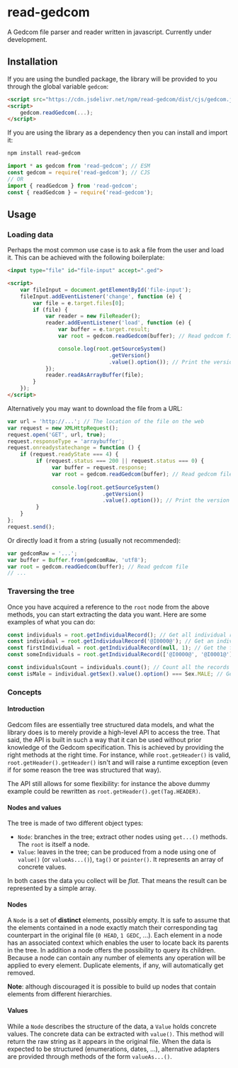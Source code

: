 # read-gedcom

A Gedcom file parser and reader written in javascript.
Currently under development.

## Installation

If you are using the bundled package, the library will be provided to you through the global variable `gedcom`:

```html
<script src="https://cdn.jsdelivr.net/npm/read-gedcom/dist/cjs/gedcom.js"></script>
<script>
    gedcom.readGedcom(...);
</script>
```

If you are using the library as a dependency then you can install and import it:

```bash
npm install read-gedcom
```

```javascript
import * as gedcom from 'read-gedcom'; // ESM
const gedcom = require('read-gedcom'); // CJS
// OR
import { readGedcom } from 'read-gedcom';
const { readGedcom } = require('read-gedcom');
```

## Usage

### Loading data

Perhaps the most common use case is to ask a file from the user and load it.
This can be achieved with the following boilerplate:

```html
<input type="file" id="file-input" accept=".ged">

<script>
    var fileInput = document.getElementById('file-input');
    fileInput.addEventListener('change', function (e) {
        var file = e.target.files[0];
        if (file) {
            var reader = new FileReader();
            reader.addEventListener('load', function (e) {
                var buffer = e.target.result;
                var root = gedcom.readGedcom(buffer); // Read gedcom file

                console.log(root.getSourceSystem()
                                .getVersion()
                                .value().option()); // Print the version
            });
            reader.readAsArrayBuffer(file);
        }
    });
</script>
```

Alternatively you may want to download the file from a URL:

```javascript
var url = 'http://...'; // The location of the file on the web
var request = new XMLHttpRequest();
request.open('GET', url, true);
request.responseType = 'arraybuffer';
request.onreadystatechange = function () {
    if (request.readyState === 4) {
         if (request.status === 200 || request.status === 0) {
              var buffer = request.response;
              var root = gedcom.readGedcom(buffer); // Read gedcom file
              
              console.log(root.getSourceSystem()
                              .getVersion()
                              .value().option()); // Print the version
         }
    }
};
request.send();
```

Or directly load it from a string (usually not recommended):

```javascript
var gedcomRaw = '...';
var buffer = Buffer.from(gedcomRaw, 'utf8');
var root = gedcom.readGedcom(buffer); // Read gedcom file
// ...
```

### Traversing the tree

Once you have acquired a reference to the `root` node from the above methods, you can start extracting the data you want.
Here are some examples of what you can do:

```javascript
const individuals = root.getIndividualRecord(); // Get all individual records
const individual = root.getIndividualRecord('@I0000@'); // Get an individual record by its id
const firstIndividual = root.getIndividualRecord(null, 1); // Get the first record
const someIndividuals = root.getIndividualRecord(['@I0000@', '@I0001@']); // Get several records

const individualsCount = individuals.count(); // Count all the records
const isMale = individual.getSex().value().option() === Sex.MALE; // Get the gender
```

### Concepts

#### Introduction

Gedcom files are essentially tree structured data models, and what the library does is to merely provide a high-level API to access the tree.
That said, the API is built in such a way that it can be used without prior knowledge of the Gedcom specification.
This is achieved by providing the right methods at the right time.
For instance, while `root.getHeader()` is valid, `root.getHeader().getHeader()` isn't and will raise a runtime exception (even if for some reason the tree was structured that way).

The API still allows for some flexibility: for instance the above dummy example could be rewritten as `root.getHeader().get(Tag.HEADER)`.

#### Nodes and values

The tree is made of two different object types:
- `Node`: branches in the tree; extract other nodes using `get...()` methods. The `root` is itself a node.
- `Value`: leaves in the tree; can be produced from a node using one of `value()` (or `valueAs...()`), `tag()` or `pointer()`. It represents an array of concrete values.

In both cases the data you collect will be _flat_.
That means the result can be represented by a simple array.

#### Nodes

A `Node` is a set of **distinct** elements, possibly empty.
It is safe to assume that the elements contained in a node exactly match their corresponding tag counterpart in the original file (`0 HEAD`, `1 GEDC`, ...).
Each element in a node has an associated context which enables the user to locate back its parents in the tree.
In addition a node offers the possibility to query its children.
Because a node can contain any number of elements any operation will be applied to every element.
Duplicate elements, if any, will automatically get removed.

**Note**: although discouraged it is possible to build up nodes that contain elements from different hierarchies.

#### Values

While a `Node` describes the structure of the data, a `Value` holds concrete values.
The concrete data can be extracted with `value()`.
This method will return the raw string as it appears in the original file.
When the data is expected to be structured (enumerations, dates, ...), alternative adapters are provided through methods of the form `valueAs...()`.

